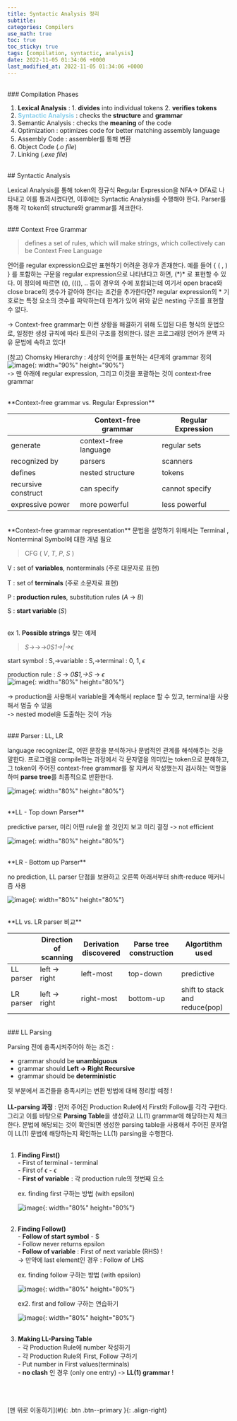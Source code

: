 ```yaml
---
title: Syntactic Analysis 정리
subtitle: 
categories: Compilers
use_math: true
toc: true
toc_sticky: true
tags: [compilation, syntactic, analysis]
date: 2022-11-05 01:34:06 +0000
last_modified_at: 2022-11-05 01:34:06 +0000
---
```



<br/>
### Compilation Phases

1. **Lexical Analysis** : 1. **divides** into individual tokens  2. **verifies tokens**
2. <span style="color:skyblue">**Syntactic Analysis**</span> : checks the **structure** and **grammar**
3. Semantic Analysis : checks the **meaning** of the code  
4. Optimization : optimizes code for better matching assembly language 
5. Assembly Code  : assembler를 통해 변환
6. Object Code (*.o file*)
7. Linking (*.exe file*)


<br/>
## Syntactic Analysis

Lexical Analysis를 통해 token의 정규식 Regular Expression을 NFA-> DFA로 나타내고 이를 통과시켰다면, 이후에는 Syntactic Analysis를 수행해야 한다. Parser를 통해 각 token의 structure와 grammar를 체크한다. 

<br/>
### Context Free Grammar

> defines a set of rules, which will make strings, which collectively can be Context Free Language
> 

언어를 regular expression으로만 표현하기 어려운 경우가 존재한다. 예를 들어 { ( , ) } 를 포함하는 구문을 regular expression으로 나타낸다고 하면, (\*)\* 로 표현할 수 있다. 이 정의에 따르면 ((), (((), .. 등이 경우의 수에 포함되는데 여기서 open brace와 close brace의 갯수가 같아야 한다는 조건을 추가한다면? regular expression의 \* 기호로는 특정 요소의 갯수를 파악하는데 한계가 있어 위와 같은 nesting 구조를 표현할 수 없다.

-> Context-free grammar는 이런 상황을 해결하기 위해 도입된 다른 형식의 문법으로, 일정한 생성 규칙에 따라 토큰의 구조를 정의한다. 많은 프로그래밍 언어가 문맥 자유 문법에 속하고 있다!

(참고) Chomsky Hierarchy : 세상의 언어를 표현하는 4단계의 grammar 정의
![image](https://user-images.githubusercontent.com/86834982/200325821-7deff989-dbe3-422c-9af2-92d4ace573f7.png){: width="90%" height="90%"}  
-> 맨 아래에 regular expression, 그리고 이것을 포괄하는 것이 context-free grammar
 


<br/>
**Context-free grammar vs. Regular Expression**

|  | Context-free grammar | Regular Expression |
| --- | --- | --- |
| generate | context-free language | regular sets |
| recognized by | parsers | scanners |
| defines | nested structure | tokens |
| recursive construct | can specify  | cannot specify  |
| expressive power | more powerful | less powerful |


<br/>
**Context-free grammar representation**  
문법을 설명하기 위해서는 Terminal , Nonterminal Symbol에 대한 개념 필요

>CFG ( *V*, *T*, *P*, *S* )
>

  V : set of **variables**, nonterminals (주로 대문자로 표현)

  T : set of **terminals** (주로 소문자로 표현)

  P : **production rules**,  substitution rules (*A* -> *B*)

  S : **start variable** (*S*)<br/><br/>
  
ex 1. **Possible strings** 찾는 예제

>*S*→->→*0S1→\|→$\epsilon$*
>

start symbol : S,→variable : S,→terminal : 0, 1, $\epsilon$

production rule : *S* -> *0**S**1,→S* -> $\epsilon$   
![image](https://user-images.githubusercontent.com/86834982/200315088-3fbd9a27-1eb3-48a7-8b2b-b30aa8c72235.png){: width="80%" height="80%"}

-> production을 사용해서 variable을 계속해서 replace 할 수 있고, terminal을 사용해서 멈출 수 있음  
-> nested model을 도출하는 것이 가능


<br/>
### Parser : LL, LR

language recognizer로, 어떤 문장을 분석하거나 문법적인 관계를 해석해주는 것을 말한다. 프로그램을 compile하는 과정에서 각 문자열을 의미있는 token으로 분해하고, 그 token이 주어진 context-free grammar를 잘 지켜서 작성했는지 검사하는 역할을 하며 **parse tree**를 최종적으로 반환한다. 


![image](https://user-images.githubusercontent.com/86834982/200318034-f2b002f8-740c-40c5-af2c-dc3f3563a4af.png){: width="80%" height="80%"}

<br/>
**LL - Top down Parser** 

predictive parser, 미리 어떤 rule을 쓸 것인지 보고 미리 결정 -> not efficient 

![image](https://user-images.githubusercontent.com/86834982/200318046-03859608-1619-4a20-8ad7-5665223f10f7.png){: width="80%" height="80%"}

<br/>
**LR - Bottom up Parser**

no prediction, LL parser 단점을 보완하고 오른쪽 아래서부터 shift-reduce 매커니즘 사용 

![image](https://user-images.githubusercontent.com/86834982/200318173-788e5a83-74b1-468f-bfa2-d2a6b5036943.png){: width="80%" height="80%"}

<br/>
**LL vs. LR parser 비교**

|  | Direction of scanning | Derivation discovered | Parse tree construction | Algortithm used |
| --- | --- | --- | --- | --- |
| LL parser | left -> right | left-most | top-down | predictive  |
| LR parser | left -> right | right-most | bottom-up | shift to stack and reduce(pop) |

<br/>
### LL Parsing

Parsing 전에 충족시켜주어야 하는 조건 :

- grammar should be **unambiguous**
- grammar should **Left -> Right Recursive**
- grammar should be **deterministic**

뒷 부분에서 조건들을 충족시키는 변환 방법에 대해 정리할 예정 !  
<br/>
**LL-parsing 과정** : 먼저 주어진 Production Rule에서 First와 Follow를 각각 구한다. 그리고 이를 바탕으로 **Parsing Table**을 생성하고 LL(1) grammar에 해당하는지 체크한다. 문법에 해당되는 것이 확인되면 생성한 parsing table을 사용해서 주어진 문자열이 LL(1) 문법에 해당하는지 확인하는 LL(1) parsing을 수행한다.   
<br/>
1. **Finding First()**
<br/>\- First of terminal - terminal
<br/>\- First of $\epsilon$ - $\epsilon$
<br/>\- **First of variable** : 각 production rule의 첫번째 요소
    
    ex. finding first 구하는 방법 (with epsilon)
    
    ![image](https://user-images.githubusercontent.com/86834982/200318229-70220a6f-0780-433a-b460-284902f002f2.png){: width="80%" height="80%"}
<br/><br/>
2. **Finding Follow()**
<br/> \- **Follow of start symbol** - $
<br/> \- Follow never returns epsilon
<br/> \- **Follow of variable** : First of next variable (RHS) !  
        -> 만약에 last element인 경우 : Follow of LHS
    
    ex. finding follow 구하는 방법 (with epsilon)
    
    ![image](https://user-images.githubusercontent.com/86834982/200318350-422c8cf1-9805-4017-9ee2-d517989fd0b1.png){: width="80%" height="80%"}
    
    ex2. first and follow 구하는 연습하기
    
    ![image](https://user-images.githubusercontent.com/86834982/200318358-fd869d5e-3739-47a2-8338-20c5c091f11b.png){: width="80%" height="80%"}
    <br/><br/>
3. **Making LL-Parsing Table**
<br/> \- 각 Production Rule에 number 작성하기
<br/> \- 각 Production Rule의 First, Follow 구하기
<br/> \- Put number in First values(terminals)
<br/> \- **no clash** 인 경우 (only one entry) -> **LL(1) grammar** !



<br/>   
<br/><br/>
[맨 위로 이동하기](#){: .btn .btn--primary }{: .align-right}

